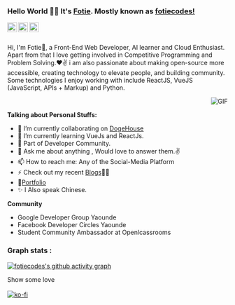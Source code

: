 ### Hello World 👋🏾 It's [Fotie](https://fotiemconstant.github.io/). Mostly known as [fotiecodes!](https://fotiecodes.vercel.app/)

<a href="https://twitter.com/fotie_codes">
<img align="left" alt="Fotie | Twitter" width="22px" src="https://cdn.jsdelivr.net/npm/simple-icons@v3/icons/twitter.svg" />
</a>
<a href="https://www.linkedin.com/in/fotie-m-constant/">
<img align="left" alt="Fotie Prag" width="22px" src="https://cdn.jsdelivr.net/npm/simple-icons@v3/icons/linkedin.svg" />
</a>
<a href="https://www.instagram.com/fotie_codes/">
<img align="left" alt="Fotie Prag" width="22px" src="https://cdn.jsdelivr.net/npm/simple-icons@v3/icons/instagram.svg" />
</a>
<br />

<br />

Hi, I'm Fotie🙌, a Front-End Web Developer, AI learner and Cloud Enthusiast. Apart from that I love getting involved in Competitive Programming and Problem Solving.❤✌ i am also passionate about making open-source more accessible, creating technology to elevate people, and building community. Some technologies I enjoy working with include ReactJS, VueJS (JavaScript, APIs + Markup) and Python.

<img align="right" alt="GIF" src="https://media.giphy.com/media/USV0ym3bVWQJJmNu3N/giphy.gif" />
<br/>

**Talking about Personal Stuffs:**

- 🔭 I’m currently collaborating on <a href="https://github.com/benawad/dogehouse/graphs/contributors">DogeHouse</a>
- 🌱 I’m currently learning VueJs and ReactJs.
- 👯 Part of Developer Community.
- 💬 Ask me about anything , Would love to answer them.✌
- 📫 How to reach me: Any of the Social-Media Platform
- ⚡ Check out my recent [Blogs](https://fotie.hashnode.dev/)✍🏾
- 📝[Portfolio](https://fotiemconstant.github.io/)
- ✨ I Also speak Chinese.

**Community**

- Google Developer Group Yaounde
- Facebook Developer Circles Yaounde
- Student Community Ambassador at Openlcassrooms

### Graph stats :
[![fotiecodes's github activity graph](https://activity-graph.herokuapp.com/graph?username=FotieMConstant&theme=xcode)](https://github.com/FotieMContant)

 Show some love <br/><br/>
[![ko-fi](https://www.ko-fi.com/img/githubbutton_sm.svg)](https://ko-fi.com/C0C32QIUS)

<!-- **Languages and Tools:**

<code><img height="20" src="https://raw.githubusercontent.com/github/explore/80688e429a7d4ef2fca1e82350fe8e3517d3494d/topics/python/python.png"></code>
<code><img height="20" src="https://cdn.icon-icons.com/icons2/2108/PNG/512/javascript_icon_130900.png"></code>
<code><img height="20" src="https://jasonpallone.com/React-icon.png"></code>
<code><img height="20" src="https://cdn.iconscout.com/icon/free/png-256/vuejs-1175052.png"></code>
<code><img height="20" src="https://raw.githubusercontent.com/github/explore/80688e429a7d4ef2fca1e82350fe8e3517d3494d/topics/mysql/mysql.png"></code>
<code><img height="20" src="https://raw.githubusercontent.com/github/explore/80688e429a7d4ef2fca1e82350fe8e3517d3494d/topics/git/git.png"></code>
<code><img height="20" src="https://raw.githubusercontent.com/github/explore/80688e429a7d4ef2fca1e82350fe8e3517d3494d/topics/terminal/terminal.png"></code>

![Fotie's github stats](https://github-readme-stats.vercel.app/api?username=FotieMConstant&show_icons=true&hide_border=true)

[![Top Langs](https://github-readme-stats.vercel.app/api/top-langs/?username=FotieMConstant&layout=compact)](https://github.com/FotieMConstant/)
 -->
